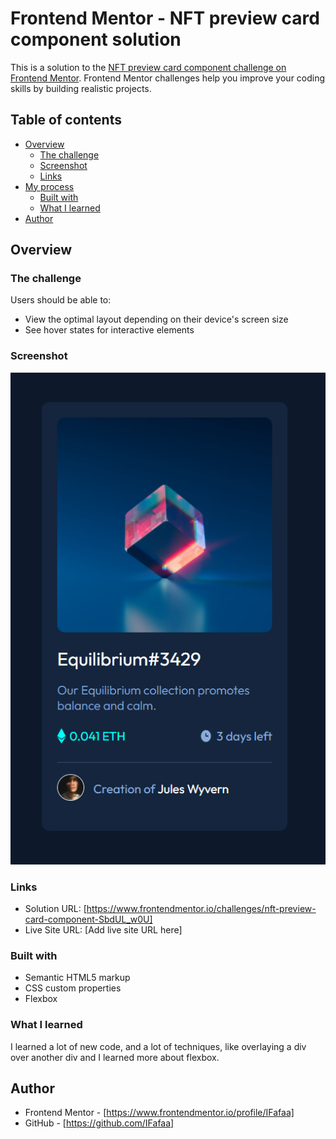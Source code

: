 # Frontend Mentor - NFT preview card component solution

This is a solution to the [NFT preview card component challenge on Frontend Mentor](https://www.frontendmentor.io/challenges/nft-preview-card-component-SbdUL_w0U). Frontend Mentor challenges help you improve your coding skills by building realistic projects. 

## Table of contents

- [Overview](#overview)
  - [The challenge](#the-challenge)
  - [Screenshot](#screenshot)
  - [Links](#links)
- [My process](#my-process)
  - [Built with](#built-with)
  - [What I learned](#what-i-learned)
- [Author](#author)

## Overview

### The challenge

Users should be able to:

- View the optimal layout depending on their device's screen size
- See hover states for interactive elements

### Screenshot

![](./screenshot.png)


### Links

- Solution URL: [https://www.frontendmentor.io/challenges/nft-preview-card-component-SbdUL_w0U]
- Live Site URL: [Add live site URL here]


### Built with

- Semantic HTML5 markup
- CSS custom properties
- Flexbox


### What I learned

I learned a lot of new code, and a lot of techniques, like overlaying a div over another div and I learned more about flexbox.


## Author

- Frontend Mentor - [https://www.frontendmentor.io/profile/IFafaa]
- GitHub - [https://github.com/IFafaa]
